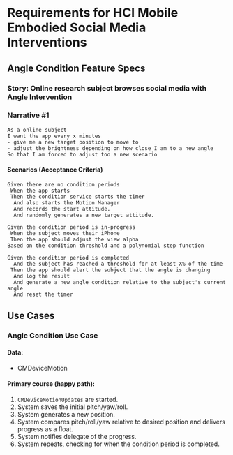 #  Requirements for HCI Mobile Embodied Social Media Interventions

## Angle Condition Feature Specs

### Story: Online research subject browses social media with Angle Intervention

### Narrative #1

```
As a online subject
I want the app every x minutes 
- give me a new target position to move to
- adjust the brightness depending on how close I am to a new angle
So that I am forced to adjust too a new scenario
```

#### Scenarios (Acceptance Criteria)

```
Given there are no condition periods
 When the app starts
 Then the condition service starts the timer
  And also starts the Motion Manager
  And records the start attitude.
  And randomly generates a new target attitude.

Given the condition period is in-progress
 When the subject moves their iPhone
 Then the app should adjust the view alpha
Based on the condition threshold and a polynomial step function

Given the condition period is completed
  And the subject has reached a threshold for at least X% of the time
 Then the app should alert the subject that the angle is changing
  And log the result
  And generate a new angle condition relative to the subject's current angle
  And reset the timer
```

## Use Cases

### Angle Condition Use Case

#### Data:
- CMDeviceMotion
    
#### Primary course (happy path):
1. `CMDeviceMotionUpdates` are started.
2. System saves the initial pitch/yaw/roll.
3. System generates a new position.
4. System compares pitch/roll/yaw relative to desired position and delivers progress as a float.
5. System notifies delegate of the progress.
6. System repeats, checking for when the condition period is completed.
